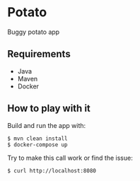 # Potato

Buggy potato app

## Requirements

* Java
* Maven
* Docker

## How to play with it

Build and run the app with:

```
$ mvn clean install
$ docker-compose up
```

Try to make this call work or find the issue:

```
$ curl http://localhost:8080
```
